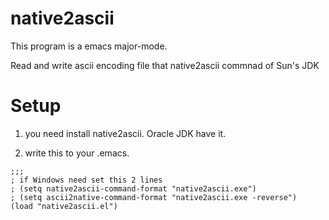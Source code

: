 native2ascii
============

This program is a emacs major-mode.

Read and write ascii encoding file that native2ascii commnad of Sun's JDK

Setup
=====

1. you need install native2ascii. Oracle JDK have it.

2. write this to your .emacs.
```lisp:.emacs
;;;
; if Windows need set this 2 lines
; (setq native2ascii-command-format "native2ascii.exe")
; (setq ascii2native-command-format "native2ascii.exe -reverse")
(load "native2ascii.el")
```
